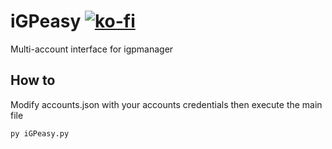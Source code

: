 # iGPeasy [![ko-fi](https://ko-fi.com/img/githubbutton_sm.svg)](https://ko-fi.com/K3K2ND3Y8)
Multi-account interface for igpmanager
## How to

Modify accounts.json with your accounts credentials then execute the main file
```
py iGPeasy.py
```
